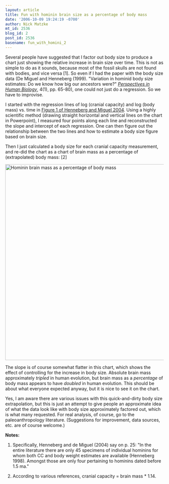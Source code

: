 ```yaml
---
layout: article
title: Fun with hominin brain size as a percentage of body mass
date: '2006-10-09 19:24:19 -0700'
author: Nick Matzke
mt_id: 2536
blog_id: 2
post_id: 2536
basename: fun_with_homini_2
---
```

Several people have suggested that I factor out body size to produce a chart just showing the relative increase in brain size over time.  This is not as simple to do as it sounds, because most of the fossil skulls are not found with bodies, and vice versa \[1\].  So even if I had the paper with the body size data (De Miguel and Henneberg (1999). "Variation in hominid body size estimates: Do we know how big our ancestors were?" [_Perspectives in Human Biology_](http://www.worldcatlibraries.org/oclc/31416665&amp;referer=brief_results), 4(1), pp. 65-80), one could not just do a regression. So we have to improvise.

I started with the regression lines of log (cranial capacity) and log (body mass) vs. time in [Figure 1 of Henneberg and Miguel 2004](/uploads/2006/Henneberg_de_Miguel_2004_Homo_hominins_single_lineage_fig1.png).  Using a highly scientific method (drawing straight horizontal and vertical lines on the chart in Powerpoint), I measured four points along each line and reconstructed the slope and intercept of each regression.  One can then figure out the relationship between the two lines and how to estimate a body size figure based on brain size.

Then I just calculated a body size for each cranial capacity measurement, and re-did the chart as a chart of brain mass as a percentage of (extrapolated) body mass: \[2\]

<img src="/PT/uploads/2006/fossil_hominin_brain_percent_lg.png" alt="Hominin brain mass as a percentage of body mass" width="597" height="621" style="" />

The slope is of course somewhat flatter in this chart, which shows the effect of controlling for the increase in body size.  Absolute brain mass approximately _tripled_ in human evolution, but brain mass as a _percentage_ of body mass appears to have _doubled_ in human evolution.  This should be about what everyone expected anyway, but it is nice to see it on the chart.

Yes, I am aware there are various issues with this quick-and-dirty body size extrapolation, but this is just an attempt to give people an approximate idea of what the data look like with body size approximately factored out, which is what many requested.  For real analysis, of course, go to the paleoanthropology literature.  (Suggestions for improvement, data sources, etc. are of course welcome.)

**Notes:** 

1. Specifically, Henneberg and de Miguel (2004) say on p. 25: "In the entire literature there are only 45 specimens of individual hominins for whom both CC and body weight estimates are available (Henneberg 1998). Amongst those are only four pertaining to hominins dated before 1.5 ma."

2. According to various references, cranial capacity = brain mass \* 1.14.
